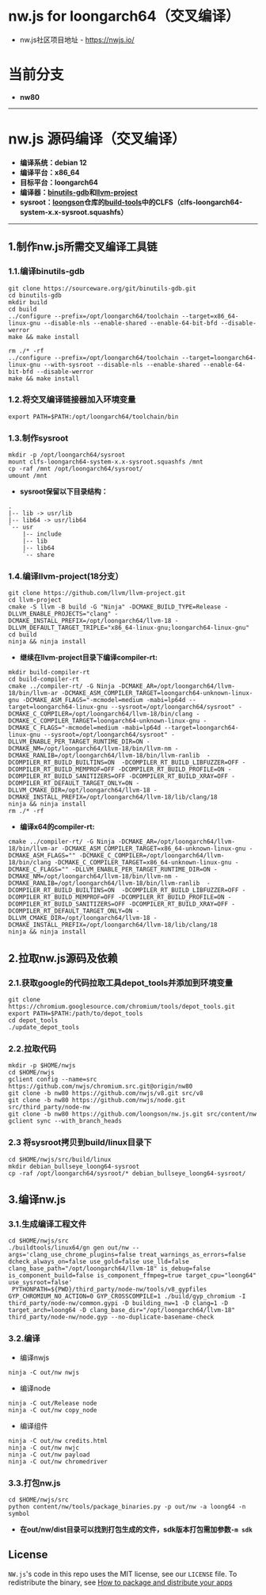 # nw.js for loongarch64（交叉编译）

* nw.js社区项目地址 - https://nwjs.io/
# 当前分支
* **nw80**
-------
# nw.js 源码编译（交叉编译）
* **编译系统：debian 12**
* **编译平台：x86_64**
* **目标平台：loongarch64**
* **编译器：[binutils-gdb](https://sourceware.org/git/binutils-gdb.git)和[llvm-project](https://github.com/llvm/llvm-project.git)**
* **sysroot：[loongson](https://github.com/loongson)仓库的[build-tools](https://github.com/loongson/build-tools)中的CLFS（clfs-loongarch64-system-x.x-sysroot.squashfs）**
------
## 1.制作nw.js所需交叉编译工具链
### 1.1.编译binutils-gdb
```
git clone https://sourceware.org/git/binutils-gdb.git
cd binutils-gdb
mkdir build
cd build
../configure --prefix=/opt/loongarch64/toolchain --target=x86_64-linux-gnu --disable-nls --enable-shared --enable-64-bit-bfd --disable-werror
make && make install

rm ./* -rf
../configure --prefix=/opt/loongarch64/toolchain --target=loongarch64-linux-gnu --with-sysroot --disable-nls --enable-shared --enable-64-bit-bfd --disable-werror
make && make install
```
### 1.2.将交叉编译链接器加入环境变量
```
export PATH=$PATH:/opt/loongarch64/toolchain/bin
```
### 1.3.制作sysroot
```
mkdir -p /opt/loongarch64/sysroot
mount clfs-loongarch64-system-x.x-sysroot.squashfs /mnt
cp -raf /mnt /opt/loongarch64/sysroot/
umount /mnt
```
* **sysroot保留以下目录结构：**
```
.
|-- lib -> usr/lib
|-- lib64 -> usr/lib64
`-- usr
    |-- include
    |-- lib
    |-- lib64
    `-- share
```
### 1.4.编译llvm-project(18分支）
```
git clone https://github.com/llvm/llvm-project.git
cd llvm-project
cmake -S llvm -B build -G "Ninja" -DCMAKE_BUILD_TYPE=Release -DLLVM_ENABLE_PROJECTS="clang" -DCMAKE_INSTALL_PREFIX=/opt/loongarch64/llvm-18 -DLLVM_DEFAULT_TARGET_TRIPLE="x86_64-linux-gnu;loongarch64-linux-gnu"
cd build
ninja && ninja install
```
* **继续在llvm-project目录下编译compiler-rt:**
```
mkdir build-compiler-rt
cd build-compiler-rt
cmake ../compiler-rt/ -G Ninja -DCMAKE_AR=/opt/loongarch64/llvm-18/bin/llvm-ar -DCMAKE_ASM_COMPILER_TARGET=loongarch64-unknown-linux-gnu -DCMAKE_ASM_FLAGS="-mcmodel=medium -mabi=lp64d --target=loongarch64-linux-gnu --sysroot=/opt/loongarch64/sysroot" -DCMAKE_C_COMPILER=/opt/loongarch64/llvm-18/bin/clang -DCMAKE_C_COMPILER_TARGET=loongarch64-unknown-linux-gnu -DCMAKE_C_FLAGS="-mcmodel=medium -mabi=lp64d --target=loongarch64-linux-gnu --sysroot=/opt/loongarch64/sysroot" -DLLVM_ENABLE_PER_TARGET_RUNTIME_DIR=ON -DCMAKE_NM=/opt/loongarch64/llvm-18/bin/llvm-nm -DCMAKE_RANLIB=/opt/loongarch64/llvm-18/bin/llvm-ranlib  -DCOMPILER_RT_BUILD_BUILTINS=ON  -DCOMPILER_RT_BUILD_LIBFUZZER=OFF -DCOMPILER_RT_BUILD_MEMPROF=OFF -DCOMPILER_RT_BUILD_PROFILE=ON -DCOMPILER_RT_BUILD_SANITIZERS=OFF -DCOMPILER_RT_BUILD_XRAY=OFF -DCOMPILER_RT_DEFAULT_TARGET_ONLY=ON -DLLVM_CMAKE_DIR=/opt/loongarch64/llvm-18 -DCMAKE_INSTALL_PREFIX=/opt/loongarch64/llvm-18/lib/clang/18
ninja && ninja install
rm ./* -rf
```
* **编译x64的compiler-rt:**
```
cmake ../compiler-rt/ -G Ninja -DCMAKE_AR=/opt/loongarch64/llvm-18/bin/llvm-ar -DCMAKE_ASM_COMPILER_TARGET=x86_64-unknown-linux-gnu -DCMAKE_ASM_FLAGS="" -DCMAKE_C_COMPILER=/opt/loongarch64/llvm-18/bin/clang -DCMAKE_C_COMPILER_TARGET=x86_64-unknown-linux-gnu -DCMAKE_C_FLAGS="" -DLLVM_ENABLE_PER_TARGET_RUNTIME_DIR=ON -DCMAKE_NM=/opt/loongarch64/llvm-18/bin/llvm-nm -DCMAKE_RANLIB=/opt/loongarch64/llvm-18/bin/llvm-ranlib  -DCOMPILER_RT_BUILD_BUILTINS=ON  -DCOMPILER_RT_BUILD_LIBFUZZER=OFF -DCOMPILER_RT_BUILD_MEMPROF=OFF -DCOMPILER_RT_BUILD_PROFILE=ON -DCOMPILER_RT_BUILD_SANITIZERS=OFF -DCOMPILER_RT_BUILD_XRAY=OFF -DCOMPILER_RT_DEFAULT_TARGET_ONLY=ON -DLLVM_CMAKE_DIR=/opt/loongarch64/llvm-18 -DCMAKE_INSTALL_PREFIX=/opt/loongarch64/llvm-18/lib/clang/18
ninja && ninja install
```
## 2.拉取nw.js源码及依赖
### 2.1.获取google的代码拉取工具depot_tools并添加到环境变量
```
git clone https://chromium.googlesource.com/chromium/tools/depot_tools.git
export PATH=$PATH:/path/to/depot_tools
cd depot_tools
./update_depot_tools
```
### 2.2.拉取代码
```
mkdir -p $HOME/nwjs
cd $HOME/nwjs
gclient config --name=src https://github.com/nwjs/chromium.src.git@origin/nw80
git clone -b nw80 https://github.com/nwjs/v8.git src/v8
git clone -b nw80 https://github.com/nwjs/node.git src/third_party/node-nw
git clone -b nw80 https://github.com/loongson/nw.js.git src/content/nw
gclient sync --with_branch_heads
```
### 2.3 将sysroot拷贝到build/linux目录下
```
cd $HOME/nwjs/src/build/linux
mkdir debian_bullseye_loong64-sysroot
cp -raf /opt/loongarch64/sysroot/* debian_bullseye_loong64-sysroot/
```
## 3.编译nw.js
### 3.1.生成编译工程文件
```
cd $HOME/nwjs/src
./buildtools/linux64/gn gen out/nw --args='clang_use_chrome_plugins=false treat_warnings_as_errors=false dcheck_always_on=false use_gold=false use_lld=false clang_base_path="/opt/loongarch64/llvm-18" is_debug=false is_component_build=false is_component_ffmpeg=true target_cpu="loong64" use_sysroot=false'
 PYTHONPATH=${PWD}/third_party/node-nw/tools/v8_gypfiles GYP_CHROMIUM_NO_ACTION=0 GYP_CROSSCOMPILE=1 ./build/gyp_chromium -I third_party/node-nw/common.gypi -D building_nw=1 -D clang=1 -D target_arch=loong64 -D clang_base_dir="/opt/loongarch64/llvm-18" third_party/node-nw/node.gyp --no-duplicate-basename-check
```
### 3.2.编译
* 编译nwjs
```
ninja -C out/nw nwjs
```
* 编译node
```
ninja -C out/Release node
ninja -C out/nw copy_node
```
* 编译组件
```
ninja -C out/nw credits.html
ninja -C out/nw nwjc
ninja -C out/nw payload
ninja -C out/nw chromedriver
```
### 3.3.打包nw.js
```
cd $HOME/nwjs/src
python content/nw/tools/package_binaries.py -p out/nw -a loong64 -n symbol
```
* **在out/nw/dist目录可以找到打包生成的文件，sdk版本打包需加参数`-m sdk`**
## License

`NW.js`'s code in this repo uses the MIT license, see our `LICENSE` file. To redistribute the binary, see [How to package and distribute your apps](https://github.com/nwjs/nw.js/wiki/How-to-package-and-distribute-your-apps)


